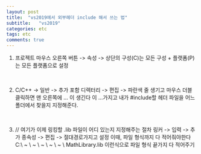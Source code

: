 ```yaml
---
layout: post
title:  "vs2019에서 외부헤더 include 해서 쓰는 법"
subtitle:   "vs2019"
categories: etc
tags: etc
comments: true
---
```


1) 프로젝트 마우스 오른쪽 버튼 -> 속성 -> 상단의 구성(C)는 모든 구성 + 플랫폼(P)는 모든 플랫폼으로 설정

</br>

2) C/C++ -> 일반 -> 추가 포함 디렉터리 -> 편집 -> 파란색 줄 생기고 마우스 더블 클릭하면 맨 오른쪽에 ... 이 생긴다
이 ...가지고 내가 #include할 헤더 파일을 어느 폴더에서 찾을지 지정해준다.

</br>

3) // 여기가 이제 링킹할 .lib 파일이 어디 있는지 지정해주는 절차
링커 -> 입력 -> 추가 종속성 -> 편집 -> 절대경로가지고 설정 이때, 파일 형식까지 다 적어줘야한다
C:\ ~ \ ~ \ ~ \ ~ \ ~ \ MathLibrary.lib 이런식으로 파일 형식 끝가지 다 적어주기
